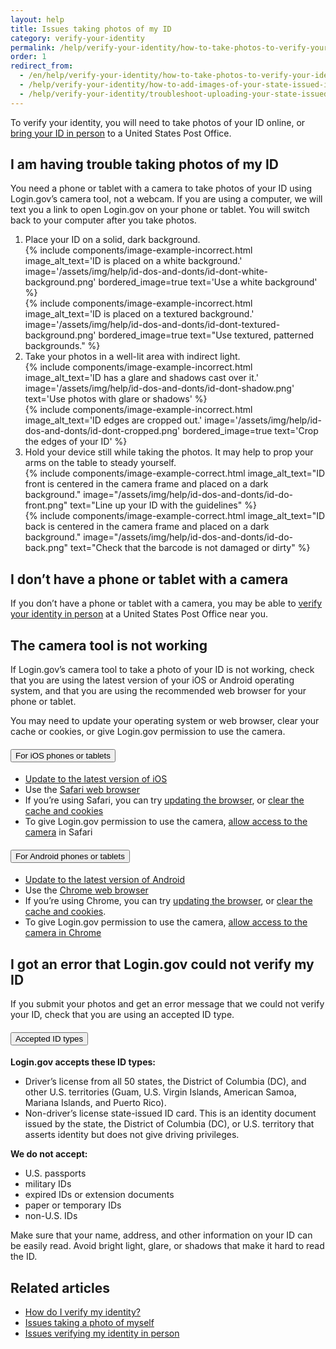 ```yaml
---
layout: help
title: Issues taking photos of my ID
category: verify-your-identity
permalink: /help/verify-your-identity/how-to-take-photos-to-verify-your-identity/
order: 1
redirect_from:
  - /en/help/verify-your-identity/how-to-take-photos-to-verify-your-identity/
  - /help/verify-your-identity/how-to-add-images-of-your-state-issued-id/
  - /help/verify-your-identity/troubleshoot-uploading-your-state-issued-id/
---
```


To verify your identity, you will need to take photos of your ID online, or [bring your ID in person](/help/verify-your-identity/verify-your-identity-in-person/) to a United States Post Office.

## I am having trouble taking photos of my ID

You need a phone or tablet with a camera to take photos of your ID using Login.gov’s camera tool, not a webcam.  If you are using a computer, we will text you a link to open Login.gov on your phone or tablet. You will switch back to your computer after you take photos.

<ol class="number-list">
  <li>
    Place your ID on a solid, dark background.
    <div class="grid-row grid-gap">
      <div class="tablet:grid-col">
        {%
          include components/image-example-incorrect.html
          image_alt_text='ID is placed on a white background.'
          image='/assets/img/help/id-dos-and-donts/id-dont-white-background.png'
          bordered_image=true
          text='Use a white background'
        %}
      </div>
      <div class="tablet:grid-col">
        {%
          include components/image-example-incorrect.html
          image_alt_text='ID is placed on a textured background.'
          image='/assets/img/help/id-dos-and-donts/id-dont-textured-background.png'
          bordered_image=true
          text="Use textured, patterned backgrounds."
        %}
      </div>
    </div>
  </li>
  <li>
    Take your photos in a well-lit area with indirect light.
    <div class="grid-row grid-gap">
      <div class="tablet:grid-col">
        {%
          include components/image-example-incorrect.html
          image_alt_text='ID has a glare and shadows cast over it.'
          image='/assets/img/help/id-dos-and-donts/id-dont-shadow.png'
          text='Use photos with glare or shadows'
        %}
      </div>
      <div class="tablet:grid-col">
        {%
          include components/image-example-incorrect.html
          image_alt_text='ID edges are cropped out.'
          image='/assets/img/help/id-dos-and-donts/id-dont-cropped.png'
          bordered_image=true
          text='Crop the edges of your ID'
        %}
      </div>
    </div>
  </li>
  <li>
    Hold your device still while taking the photos. It may help to prop your arms on the table to steady yourself.
    <div class="grid-row grid-gap">
      <div class="tablet:grid-col">
        {%
          include components/image-example-correct.html
          image_alt_text="ID front is centered in the camera frame and placed on a dark background."
          image="/assets/img/help/id-dos-and-donts/id-do-front.png"
          text="Line up your ID with the guidelines"
        %}
      </div>
      <div class="tablet:grid-col">
        {%
          include components/image-example-correct.html
          image_alt_text="ID back is centered in the camera frame and placed on a dark background."
          image="/assets/img/help/id-dos-and-donts/id-do-back.png"
          text="Check that the barcode is not damaged or dirty"
        %}
      </div>
    </div>
  </li>
</ol>

## I don’t have a phone or tablet with a camera

If you don’t have a phone or tablet with a camera, you may be able to [verify your identity in person](/help/verify-your-identity/verify-your-identity-in-person/) at a United States Post Office near you.

## The camera tool is not working

If Login.gov’s camera tool to take a photo of your ID is not working, check that you are using the latest version of your iOS or Android operating system, and that you are using the recommended web browser for your phone or tablet.

You may need to update your operating system or web browser, clear your cache or cookies, or give Login.gov permission to use the camera.

<div class="usa-accordion usa-accordion--bordered margin-y-4">
  <h4 class="usa-accordion__heading">
    <button
      type="button"
      class="usa-accordion__button"
      aria-expanded="false"
      aria-controls="ios-accordion"
    >
      For iOS phones or tablets
    </button>
  </h4>
  <div id="ios-accordion" class="usa-accordion__content usa-prose">
    <ul>
      <li><a href="https://support.apple.com/en-us/118575" class="external-link">Update to the latest version of iOS</a></li>
      <li>Use the <a href="https://www.apple.com/safari/" class="external-link">Safari web browser</a></li>
      <li>If you’re using Safari, you can try <a href="https://support.apple.com/en-us/102665" class="external-link">updating the browser</a>, or <a href="https://support.apple.com/en-us/105082" class="external-link">clear the cache and cookies</a></li>
      <li>To give Login.gov permission to use the camera, <a href="https://support.apple.com/en-mt/guide/iphone/iphb01fc3c85/ios" class="external-link">allow access to the camera</a> in Safari</li>
    </ul>
  </div>
  <h4 class="usa-accordion__heading">
    <button
      type="button"
      class="usa-accordion__button"
      aria-expanded="false"
      aria-controls="android-accordion"
    >
      For Android phones or tablets
    </button>
  </h4>
  <div id="android-accordion" class="usa-accordion__content usa-prose">
    <ul>
      <li><a href="https://support.google.com/android/answer/7680439?hl=en" class="external-link">Update to the latest version of Android</a></li>
      <li>Use the <a href="https://www.google.com/chrome/?brand=WDIF&ds_kid=43700078347700321&gad_source=1&gclid=CjwKCAjww_iwBhApEiwAuG6ccAvZWVPqrBawjLCJp6uWvrMplezDwWVR7AnWXZhu-4He4V3oXJBOrRoCtTwQAvD_BwE&gclsrc=aw.ds" class="external-link">Chrome web browser</a></li>
      <li>If you’re using Chrome, you can try <a href="https://support.google.com/chrome/answer/95414?co=GENIE.Platform%3DAndroid&hl=en&oco=1" class="external-link">updating the browser</a>, or <a href="https://support.google.com/accounts/answer/32050?co=GENIE.Platform%3DAndroid&hl=en&oco=1" class="external-link">clear the cache and cookies</a>.</li>
      <li>To give Login.gov permission to use the camera, <a href="https://support.google.com/chrome/answer/2693767?hl=en&co=GENIE.Platform%3DAndroid&oco=1" class="external-link">allow access to the camera in Chrome</a></li>
    </ul>
  </div>
</div>

## I got an error that Login.gov could not verify my ID

If you submit your photos and get an error message that we could not verify your ID, check that you are using an accepted ID type.

<div class="usa-accordion usa-accordion--bordered margin-y-4">
  <h4 class="usa-accordion__heading">
    <button
      type="button"
      class="usa-accordion__button"
      aria-expanded="false"
      aria-controls="id-types-accordion"
    >
      Accepted ID types
    </button>
  </h4>
  <div id="id-types-accordion" class="usa-accordion__content usa-prose">
    <p><strong>Login.gov accepts these ID types:</strong></p>
    <ul>
      <li>Driver’s license from all 50 states, the District of Columbia (DC), and other U.S. territories (Guam, U.S. Virgin Islands, American Samoa, Mariana Islands, and Puerto Rico).</li>
      <li>Non-driver’s license state-issued ID card. This is an identity document issued by the state, the District of Columbia (DC), or U.S. territory that asserts identity but does not give driving privileges.</li>
    </ul>
    <p><strong>We do not accept:</strong></p>
    <ul>
      <li>U.S. passports</li>
      <li>military IDs</li>
      <li>expired IDs or extension documents</li>
      <li>paper or temporary IDs</li>
      <li>non-U.S. IDs</li>
    </ul>
  </div>
</div>

Make sure that your name, address, and other information on your ID can be easily read. Avoid bright light, glare, or shadows that make it hard to read the ID.

## Related articles

* [How do I verify my identity?](/help/verify-your-identity/overview/)
* [Issues taking a photo of myself](/help/verify-your-identity/issues-taking-a-photo-of-myself/)
* [Issues verifying my identity in person](/help/verify-your-identity/verify-your-identity-in-person/)
